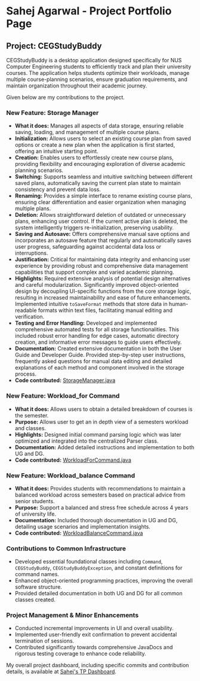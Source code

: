 # Sahej Agarwal - Project Portfolio Page

## Project: CEGStudyBuddy

CEGStudyBuddy is a desktop application designed specifically for NUS Computer Engineering students to efficiently track and plan their university courses. The application helps students optimize their workloads, manage multiple course-planning scenarios, ensure graduation requirements, and maintain organization throughout their academic journey.

Given below are my contributions to the project.

### New Feature: Storage Manager
- **What it does:** Manages all aspects of data storage, ensuring reliable saving, loading, and management of multiple course plans.
- **Initialization:** Allows users to select an existing course plan from saved options or create a new plan when the application is first started, offering an intuitive starting point.
- **Creation:** Enables users to effortlessly create new course plans, providing flexibility and encouraging exploration of diverse academic planning scenarios.
- **Switching:** Supports seamless and intuitive switching between different saved plans, automatically saving the current plan state to maintain consistency and prevent data loss.
- **Renaming:** Provides a simple interface to rename existing course plans, ensuring clear differentiation and easier organization when managing multiple plans.
- **Deletion:** Allows straightforward deletion of outdated or unnecessary plans, enhancing user control. If the current active plan is deleted, the system intelligently triggers re-initialization, preserving usability.
- **Saving and Autosave:** Offers comprehensive manual save options and incorporates an autosave feature that regularly and automatically saves user progress, safeguarding against accidental data loss or interruptions.
- **Justification:** Critical for maintaining data integrity and enhancing user experience by providing robust and comprehensive data management capabilities that support complex and varied academic planning.
- **Highlights:** Required extensive analysis of potential design alternatives and careful modularization. Significantly improved object-oriented design by decoupling UI-specific functions from the core storage logic, resulting in increased maintainability and ease of future enhancements. Implemented intuitive `toSaveFormat` methods that store data in human-readable formats within text files, facilitating manual editing and verification.
- **Testing and Error Handling:** Developed and implemented comprehensive automated tests for all storage functionalities. This included robust error handling for edge cases, automatic directory creation, and informative error messages to guide users effectively.
- **Documentation:** Created extensive documentation in both the User Guide and Developer Guide. Provided step-by-step user instructions, frequently asked questions for manual data editing and detailed explanations of each method and component involved in the storage process.
- **Code contributed:** [StorageManager.java](https://github.com/AY2425S2-CS2113-F14-2/tp/blob/master/src/main/java/studybuddy/data/storage/StorageManager.java)

### New Feature: Workload_for Command

- **What it does:** Allows users to obtain a detailed breakdown of courses is the semester.
- **Purpose:** Allows user to get an in depth view of a semesters workload and classes.
- **Highlights:** Designed initial command parsing logic which was later optimized and integrated into the centralized Parser class.
- **Documentation:** Added detailed instructions and implementation to both UG and DG.
- **Code contributed:** [WorkloadForCommand.java](https://github.com/AY2425S2-CS2113-F14-2/tp/blob/master/src/main/java/studybuddy/commands/WorkloadForCommand.java)

### New Feature: Workload_balance Command
- **What it does:** Provides students with recommendations to maintain a balanced workload across semesters based on practical advice from senior students.
- **Purpose:** Support a balanced and stress free schedule across 4 years of university life.
- **Documentation:** Included thorough documentation in UG and DG, detailing usage scenarios and implementation insights.
- **Code contributed:** [WorkloadBalanceCommand.java](https://github.com/AY2425S2-CS2113-F14-2/tp/blob/master/src/main/java/studybuddy/commands/WorkloadBalanceCommand.java)

### Contributions to Common Infrastructure
- Developed essential foundational classes including `Command`, `CEGStudyBuddy`, `CEGStudyBuddyException`, and constant definitions for command names.
- Enhanced object-oriented programming practices, improving the overall software structure.
- Provided detailed documentation in both UG and DG for all common classes created.

### Project Management & Minor Enhancements
- Conducted incremental improvements in UI and overall usability.
- Implemented user-friendly exit confirmation to prevent accidental termination of sessions.
- Contributed significantly towards comprehensive JavaDocs and rigorous testing coverage to enhance code reliability.

My overall project dashboard, including specific commits and contribution details, is available at [Sahej's TP Dashboard](https://nus-cs2113-ay2425s2.github.io/tp-dashboard/?search=&sort=totalCommits%20dsc&sortWithin=title&timeframe=commit&mergegroup=&groupSelect=groupByRepos&breakdown=true&checkedFileTypes=functional-code&since=2025-02-21&tabOpen=true&tabType=authorship&tabAuthor=SahejAgarwal05&tabRepo=AY2425S2-CS2113-F14-2%2Ftp%5Bmaster%5D&authorshipIsMergeGroup=false&authorshipFileTypes=functional-code&authorshipIsBinaryFileTypeChecked=false&authorshipIsIgnoredFilesChecked=false).

